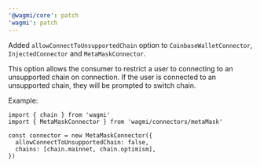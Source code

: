 ```yaml
---
'@wagmi/core': patch
'wagmi': patch
---
```


Added `allowConnectToUnsupportedChain` option to `CoinbaseWalletConnector`, `InjectedConnector` and `MetaMaskConnector`.

This option allows the consumer to restrict a user to connecting to an unsupported chain on connection. If the user is connected to an unsupported chain, they will be prompted to switch chain.

Example:

```tsx
import { chain } from 'wagmi'
import { MetaMaskConnector } from 'wagmi/connectors/metaMask'

const connector = new MetaMaskConnector({
  allowConnectToUnsupportedChain: false,
  chains: [chain.mainnet, chain.optimism],
})
```
